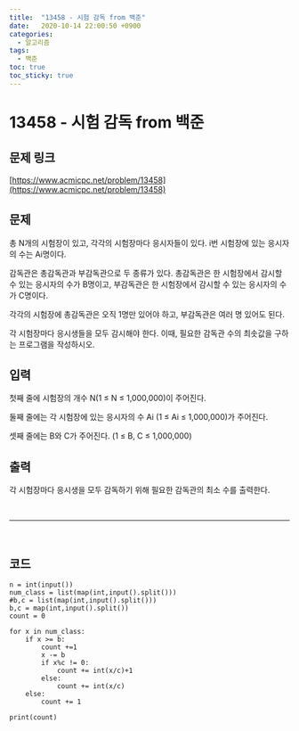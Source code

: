 ```yaml
---
title:  "13458 - 시험 감독 from 백준"
date:   2020-10-14 22:00:50 +0900
categories: 
  - 알고리즘
tags:
  - 백준
toc: true
toc_sticky: true
---
```




# 13458 - 시험 감독 from 백준

## 문제 링크

[https://www.acmicpc.net/problem/13458](https://www.acmicpc.net/problem/13458)



## 문제

총 N개의 시험장이 있고, 각각의 시험장마다 응시자들이 있다. i번 시험장에 있는 응시자의 수는 Ai명이다.

감독관은 총감독관과 부감독관으로 두 종류가 있다. 총감독관은 한 시험장에서 감시할 수 있는 응시자의 수가 B명이고, 부감독관은 한 시험장에서 감시할 수 있는 응시자의 수가 C명이다.

각각의 시험장에 총감독관은 오직 1명만 있어야 하고, 부감독관은 여러 명 있어도 된다.

각 시험장마다 응시생들을 모두 감시해야 한다. 이때, 필요한 감독관 수의 최솟값을 구하는 프로그램을 작성하시오.

## 입력

첫째 줄에 시험장의 개수 N(1 ≤ N ≤ 1,000,000)이 주어진다.

둘째 줄에는 각 시험장에 있는 응시자의 수 Ai (1 ≤ Ai ≤ 1,000,000)가 주어진다.

셋째 줄에는 B와 C가 주어진다. (1 ≤ B, C ≤ 1,000,000)

## 출력

각 시험장마다 응시생을 모두 감독하기 위해 필요한 감독관의 최소 수를 출력한다.



<br>

---

<br>

## 코드

```
n = int(input())
num_class = list(map(int,input().split()))
#b,c = list(map(int,input().split()))
b,c = map(int,input().split())
count = 0

for x in num_class:
    if x >= b:
        count +=1
        x -= b
        if x%c != 0:
            count += int(x/c)+1
        else:
            count += int(x/c)
    else:
        count += 1
        
print(count)
```

